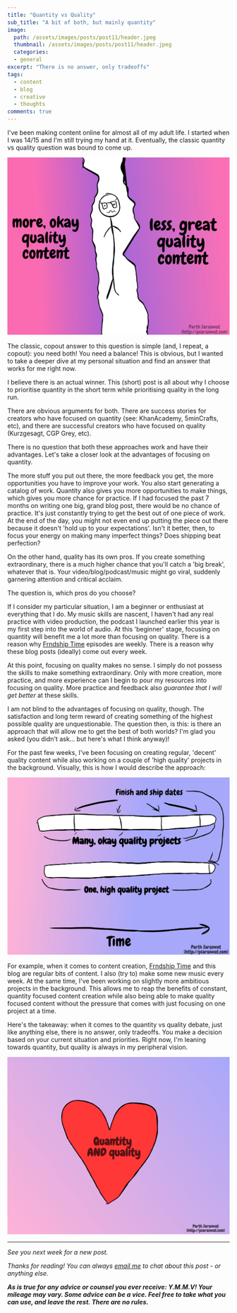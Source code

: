 ```yaml
---
title: "Quantity vs Quality"
sub_title: "A bit of both, but mainly quantity"
image: 
  path: /assets/images/posts/post11/header.jpeg
  thumbnail: /assets/images/posts/post11/header.jpeg
  categories:
  - general
excerpt: "There is no answer, only tradeoffs"
tags:
  - content
  - blog
  - creative
  - thoughts
comments: true
---
```


I've been making content online for almost all of my adult life. I started when I was 14/15 and I'm still trying my hand at it. Eventually, the classic quantity vs quality question was bound to come up.

![ILL1](/assets/images/posts/post11/ill1.jpeg)

The classic, copout answer to this question is simple (and, I repeat, a copout): you need both! You need a balance! This is obvious, but I wanted to take a deeper dive at my personal situation and find an answer that works for me right now.  

I believe there is an actual winner. This (short) post is all about why I choose to prioritise quantity in the short term while prioritising quality in the long run.

There are obvious arguments for both. There are success stories for creators who have focused on quantity (see: KhanAcademy, 5minCrafts, etc), and there are successful creators who have focused on quality (Kurzgesagt, CGP Grey, etc).

There is no question that both these approaches work and have their advantages. Let's take a closer look at the advantages of focusing on quantity. 

The more stuff you put out there, the more feedback you get, the more opportunities you have to improve your work. You also start generating a catalog of work. Quantity also gives you more opportunities to make things, which gives you more chance for practice. If I had focused the past 7 months on writing one big, grand blog post, there would be no chance of practice. It's just constantly trying to get the best out of one piece of work. At the end of the day, you might not even end up putting the piece out there because it doesn't 'hold up to your expectations'. Isn't it better, then, to focus your energy on making many imperfect things? Does shipping beat perfection? 

On the other hand, quality has its own pros. If you create something extraordinary, there is a much higher chance that you'll catch a 'big break', whatever that is. Your video/blog/podcast/music might go viral, suddenly garnering attention and critical acclaim. 

The question is, which pros do you choose?

If I consider my particular situation, I am a beginner or enthusiast at everything that I do. My music skills are nascent, I haven't had any real practice with video production, the podcast I launched earlier this year is my first step into the world of audio. At this 'beginner' stage, focusing on quantity will benefit me a lot more than focusing on quality. There is a reason why [Frndship Time](http://frndshiptime.com) episodes are weekly. There is a reason why these blog posts (ideally) come out every week.

At this point, focusing on quality makes no sense. I simply do not possess the skills to make something extraordinary. Only with more creation, more practice, and more experience can I begin to pour my resources into focusing on quality. More practice and feedback also *guarantee that I will get better* at these skills.

I am not blind to the advantages of focusing on quality, though. The satisfaction and long term reward of creating something of the highest possible quality are unquestionable. The question then, is this: is there an approach that will allow me to get the best of both worlds? I'm glad you asked (you didn't ask... but here's what I think anyway)!

For the past few weeks, I've been focusing on creating regular, 'decent' quality content while also working on a couple of 'high quality' projects in the background. Visually, this is how I would describe the approach:

![ILL4: approach graphic](/assets/images/posts/post11/ill2.jpeg)

For example, when it comes to content creation, [Frndship Time](http://frndshiptime.com) and this blog are regular bits of content. I also (try to) make some new music every week. At the same time, I've been working on slightly more ambitious projects in the background. This allows me to reap the benefits of constant, quantity focused content creation while also being able to make quality focused content without the pressure that comes with just focusing on one project at a time.

Here's the takeaway: when it comes to the quantity vs quality debate, just like anything else, there is no answer, only tradeoffs. You make a decision based on your current situation and priorities. Right now, I'm leaning towards quantity, but quality is always in my peripheral vision. 

![ILL5: best of both worlds](/assets/images/posts/post11/ill3.jpeg)

---

*See you next week for a new post.*

 *Thanks for reading! You can always [email me](mailto:parthswat@gmail.com) to chat about this post - or anything else.*

 ***As is true for any advice or counsel you ever receive: Y.M.M.V! Your mileage may vary. Some advice can be a vice. Feel free to take what you can use, and leave the rest. There are no rules.***